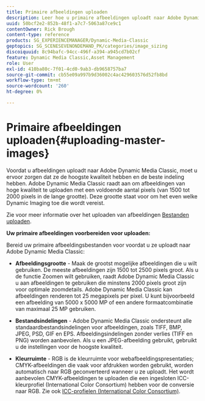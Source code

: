 ```yaml
---
title: Primaire afbeeldingen uploaden
description: Leer hoe u primaire afbeeldingen uploadt naar Adobe Dynamic Media Classic.
uuid: 50bcf2e2-852b-48f1-a7c7-5063a87ce9c1
contentOwner: Rick Brough
content-type: reference
products: SG_EXPERIENCEMANAGER/Dynamic-Media-Classic
geptopics: SG_SCENESEVENONDEMAND_PK/categories/image_sizing
discoiquuid: 8c94bafc-94cc-496f-a394-a945cd7b02cf
feature: Dynamic Media Classic,Asset Management
role: User
exl-id: 410ba80c-7f01-4cd0-9ab3-db9658757ba7
source-git-commit: cb55e09a997b9d36002c4ac429603576d52fb8bd
workflow-type: tm+mt
source-wordcount: '260'
ht-degree: 0%

---
```


# Primaire afbeeldingen uploaden{#uploading-master-images}

Voordat u afbeeldingen uploadt naar Adobe Dynamic Media Classic, moet u ervoor zorgen dat ze de hoogste kwaliteit hebben en de beste indeling hebben. Adobe Dynamic Media Classic raadt aan om afbeeldingen van hoge kwaliteit te uploaden met een voldoende aantal pixels (van 1500 tot 2000 pixels in de lange grootte). Deze grootte staat voor om het even welke Dynamic Imaging toe die wordt vereist.

Zie voor meer informatie over het uploaden van afbeeldingen [Bestanden uploaden](uploading-files.md#uploading_files).

**Uw primaire afbeeldingen voorbereiden voor uploaden:**

Bereid uw primaire afbeeldingsbestanden voor voordat u ze uploadt naar Adobe Dynamic Media Classic:

* **Afbeeldingsgrootte** - Maak de grootst mogelijke afbeeldingen die u wilt gebruiken. De meeste afbeeldingen zijn 1500 tot 2500 pixels groot. Als u de functie Zoomen wilt gebruiken, raadt Adobe Dynamic Media Classic u aan afbeeldingen te gebruiken die minstens 2000 pixels groot zijn voor optimale zoomdetails. Adobe Dynamic Media Classic kan afbeeldingen renderen tot 25 megapixels per pixel. U kunt bijvoorbeeld een afbeelding van 5000 x 5000 MP of een andere formaatcombinatie van maximaal 25 MP gebruiken.

* **Bestandsindelingen** - Adobe Dynamic Media Classic ondersteunt alle standaardbestandsindelingen voor afbeeldingen, zoals TIFF, BMP, JPEG, PSD, GIF en EPS. Afbeeldingsindelingen zonder verlies (TIFF en PNG) worden aanbevolen. Als u een JPEG-afbeelding gebruikt, gebruikt u de instellingen voor de hoogste kwaliteit.

* **Kleurruimte** - RGB is de kleurruimte voor webafbeeldingspresentaties; CMYK-afbeeldingen die vaak voor afdrukken worden gebruikt, worden automatisch naar RGB geconverteerd wanneer u ze uploadt. Het wordt aanbevolen CMYK-afbeeldingen te uploaden die een ingesloten ICC-kleurprofiel (International Color Consortium) hebben voor de conversie naar RGB. Zie ook [ICC-profielen (International Color Consortium)](/help/icc-profiles.md).

